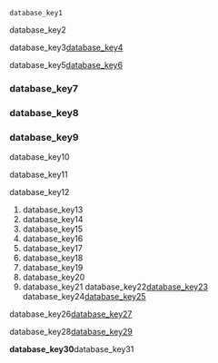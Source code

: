 ```ngMeta
database_key1
```
database_key2

database_key3[database_key4](ygajZOV5DXo)


database_key5[database_key6](oEJMJuFD204)


### database_key7
### database_key8
### database_key9
database_key10

database_key11

database_key12

1. database_key13
2. database_key14
3. database_key15
4. database_key16
5. database_key17
6. database_key18
7. database_key19
8. database_key20
9. database_key21
database_key22[database_key23](https://searchsqlserver.techtarget.com/definition/database)
database_key24[database_key25](https://www.guru99.com/introduction-to-database-sql.html)


database_key26[database_key27](d8ByCh-BouQ)


database_key28[database_key29](RZlHfbtO2C4)


**database_key30**database_key31
